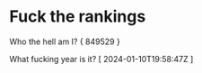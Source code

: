 # Fuck the rankings

Who the hell am I?
{ 849529 }

What fucking year is it?
[ 2024-01-10T19:58:47Z ]
